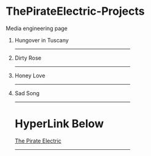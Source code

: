 # ThePirateElectric-Projects
Media engineering page

<html>
  <title>ThePirateElectric</title>
  <head>
  </head>
  <body>
    <p align="center" How've You Been Y'all </p>
    <ol>
      <li>Hungover in Tuscany</li>
      <hr align="left" width="300px"/> 
      <li>Dirty Rose</li>
      <hr align="left" width="300px"/>
      <li>Honey Love</li>
      <hr align="left" width="300px"/>
      <li>Sad Song</li>
      <hr align="left" width="300px"/>
       <h1> HyperLink Below </h1>
   <a href="https://ThePirateElectric.com">
          The Pirate Electric </a>
          <hr align="left" width="300px"/>

